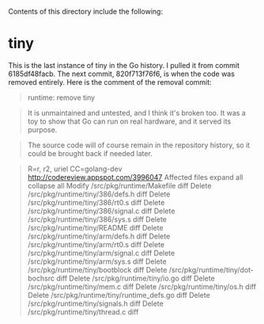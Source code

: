 Contents of this directory include the following:

tiny
====
This is the last instance of tiny in the Go history. I pulled it from commit 6185df48facb. The next commit, 820f713f76f6, is when the code was removed entirely. Here is the comment of the removal commit:

> runtime: remove tiny

> It is unmaintained and untested, and I think it's broken too.
> It was a toy to show that Go can run on real hardware,
> and it served its purpose.

> The source code will of course remain in the repository
> history, so it could be brought back if needed later.

> R=r, r2, uriel
> CC=golang-dev
> http://codereview.appspot.com/3996047
> Affected files     expand all   collapse all
>	Modify	/src/pkg/runtime/Makefile	diff
>	Delete	/src/pkg/runtime/tiny/386/defs.h	diff
>	Delete	/src/pkg/runtime/tiny/386/rt0.s	diff
>	Delete	/src/pkg/runtime/tiny/386/signal.c	diff
>	Delete	/src/pkg/runtime/tiny/386/sys.s	diff
>	Delete	/src/pkg/runtime/tiny/README	diff
>	Delete	/src/pkg/runtime/tiny/arm/defs.h	diff
>	Delete	/src/pkg/runtime/tiny/arm/rt0.s	diff
>	Delete	/src/pkg/runtime/tiny/arm/signal.c	diff
>	Delete	/src/pkg/runtime/tiny/arm/sys.s	diff
>	Delete	/src/pkg/runtime/tiny/bootblock	diff
>	Delete	/src/pkg/runtime/tiny/dot-bochsrc	diff
>	Delete	/src/pkg/runtime/tiny/io.go	diff
>	Delete	/src/pkg/runtime/tiny/mem.c	diff
>	Delete	/src/pkg/runtime/tiny/os.h	diff
>	Delete	/src/pkg/runtime/tiny/runtime_defs.go	diff
>	Delete	/src/pkg/runtime/tiny/signals.h	diff
>	Delete	/src/pkg/runtime/tiny/thread.c	diff

